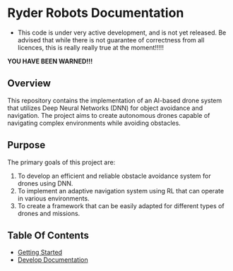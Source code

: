 # Ryder Robots Documentation

* This code is under very active development,  and is not yet released.  Be advised that while there is not guarantee of correctness from all licences,  this is really really true at the moment!!!!!

__YOU HAVE BEEN WARNED!!!__

## Overview

This repository contains the implementation of an AI-based drone system that utilizes Deep Neural 
Networks (DNN) for object avoidance and  navigation. The project aims to create autonomous drones 
capable of navigating complex environments while avoiding obstacles.

## Purpose

The primary goals of this project are:

1. To develop an efficient and reliable obstacle avoidance system for drones using DNN.
2. To implement an adaptive navigation system using RL that can operate in various environments.
3. To create a framework that can be easily adapted for different types of drones and missions.


## Table Of Contents

- [Getting Started](docs/getting_started.md)
- [Develop Documentation](docs/developer/README.md)
